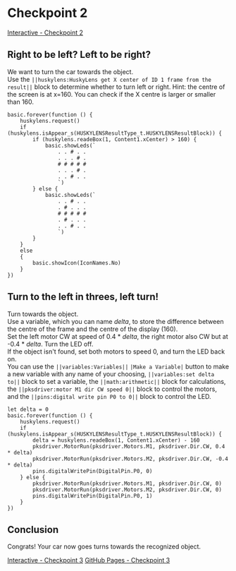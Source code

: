 # Checkpoint 2
[Interactive - Checkpoint 2](https://makecode.microbit.org/#tutorial:github:planeson/husky-car-tutorial/cp2)
## Right to be left? Left to be right?
We want to turn the car towards the object.  
Use the ``||huskylens:HuskyLens get X center of ID 1 frame from the result||`` block to determine whether to turn left or right. Hint: the centre of the screen is at x=160. You can check if the X centre is larger or smaller than 160.  
```blocks
basic.forever(function () {
    huskylens.request()
    if (huskylens.isAppear_s(HUSKYLENSResultType_t.HUSKYLENSResultBlock)) {
        if (huskylens.readeBox(1, Content1.xCenter) > 160) {
            basic.showLeds(`
                . . # . .
                . . . # .
                # # # # #
                . . . # .
                . . # . .
                `)
        } else {
            basic.showLeds(`
                . . # . .
                . # . . .
                # # # # #
                . # . . .
                . . # . .
                `)
        }
    }
    else
    {
        basic.showIcon(IconNames.No)
    }
})
```

## Turn to the left in threes, left turn!
Turn towards the object.  
Use a variable, which you can name *delta*, to store the difference between the centre of the frame and the centre of the display (160).  
Set the left motor CW at speed of 0.4 * *delta*, the right motor also CW but at -0.4 * *delta*. Turn the LED off.  
If the object isn't found, set both motors to speed 0, and turn the LED back on.  
You can use the ``||variables:Variables||`` ``|Make a Variable|`` button to make a new variable with any name of your choosing, ``||variables:set delta to||`` block to set a variable, the ``||math:arithmetic||`` block for calculations, the ``||pksdriver:motor M1 dir CW speed 0||`` block to control the motors, and the ``||pins:digital write pin P0 to 0||`` block to control the LED.
```blocks
let delta = 0
basic.forever(function () {
    huskylens.request()
    if (huskylens.isAppear_s(HUSKYLENSResultType_t.HUSKYLENSResultBlock)) {
        delta = huskylens.readeBox(1, Content1.xCenter) - 160
        pksdriver.MotorRun(pksdriver.Motors.M1, pksdriver.Dir.CW, 0.4 * delta)
        pksdriver.MotorRun(pksdriver.Motors.M2, pksdriver.Dir.CW, -0.4 * delta)
        pins.digitalWritePin(DigitalPin.P0, 0)
    } else {
        pksdriver.MotorRun(pksdriver.Motors.M1, pksdriver.Dir.CW, 0)
        pksdriver.MotorRun(pksdriver.Motors.M2, pksdriver.Dir.CW, 0)
        pins.digitalWritePin(DigitalPin.P0, 1)
    }
})
```
## Conclusion
Congrats! Your car now goes turns towards the recognized object.  

[Interactive - Checkpoint 3](https://makecode.microbit.org/#tutorial:github:planeson/husky-car-tutorial/cp3)
[GitHub Pages - Checkpoint 3](https://planeson.github.io/husky-car-tutorial/cp3)  
<script src="https://makecode.com/gh-pages-embed.js"></script><script>makeCodeRender("{{ site.makecode.home_url }}", "{{ site.github.owner_name }}/{{ site.github.repository_name }}");</script>
